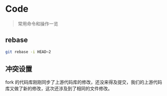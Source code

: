 # Code

> 常用命令和操作一览

## rebase

```bash
git rebase -i HEAD~2
```

## 冲突设置

fork 的代码库刚刚同步了上游代码库的修改，还没来得及提交，我们的上游代码库又做了新的修改，这次还涉及到了相同的文件修改。
